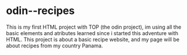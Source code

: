 # odin--recipes
This is my first HTML project with TOP (the odin project), im using all the basic elements and atributes learned since i started this adventure with HTML. This project is about a basic recipe website, and my page will be about recipes from my country Panama.

